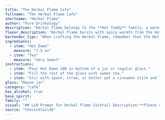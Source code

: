 ```yaml
---
title: "The Herbal Flame Cafe"
fullname: "The Herbal Flame Cafe"
shortname: "Herbal Flame"
author: "Pure Drinkology"
description: "Herbal Flame belongs to the **Hot Toddy** family, a warm, comforting drink typically enjoyed during cold weather. Originating in the 18th century, the Hot Toddy was traditionally used as a medicinal remedy, often incorporating whiskey, honey, and spices. "
flavor_description: "Herbal Flame bursts with spicy warmth from the Hot Damn, Tea base. Ginger and cinnamon dance on your tongue, with a lingering heat that morphs into a cool, refreshing finish. The herbal notes of chamomile and mint add a soothing complexity, creating a truly unique and balanced cocktail. "
bartender_tips: "When crafting the Herbal Flame, remember that the Hot Damn, Tea is the star. Use a high-quality, strong brew for maximum flavor. Muddle the mint gently to release oils without bruising the leaves. Shake vigorously with ice to chill the cocktail thoroughly and create a frothy top. Garnish with a sprig of mint and a splash of sparkling water for an extra touch.  "
ingredients:
  - item: "Hot Damn"
    measure: "7.5 oz"
  - item: "Tea"
    measure: "Very Sweet"
instructions:
  - item: "Pour Hot Damn 100 in bottom of a jar or regular glass."
  - item: "Fill the rest of the glass with sweet tea."
  - item: "Stir with spoon, straw, or better yet a cinnamon stick and leave it in."
glass: "Mason jar"
category: "cafe"
has_alcohol: true
base_spirit:
family: ""
visual: "## LLM Prompt for Herbal Flame Cocktail Description:**Please describe the appearance of the Herbal Flame cocktail, considering the following:*** **Base:** The cocktail is made with Hot Damn, Tea, a tea blend likely containing strong, bold, and potentially spicy flavors. * **Color:**  The color will likely be influenced by the tea, but consider additional ingredients that could add depth and complexity to the hue.* **Texture:**  Think about the consistency of the drink - is it smooth, layered, or have visible elements?* **Garnish:**  A garnish should complement the flavors and enhance the visual appeal.  Consider herbs, spices, or fruits that would be appropriate for the cocktail.**Example:**The Herbal Flame is a mesmerizing sight, its deep, fiery red hue reminiscent of smoldering embers. The drink possesses a smooth, velvety texture, punctuated by the occasional appearance of delicate spice flakes suspended within.  A sprig of rosemary, carefully placed atop the rim of the glass, adds a touch of earthy elegance, its aroma mingling with the alluring scent of the cocktail. "
source: "thecocktaildb"
---
```


